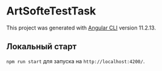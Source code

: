 # ArtSofteTestTask

This project was generated with [Angular CLI](https://github.com/angular/angular-cli) version 11.2.13.

## Локальный старт

`npm run start` для запуска на `http://localhost:4200/`.
